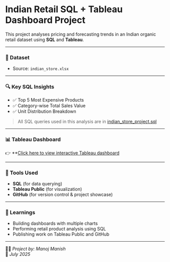 # Indian Retail SQL + Tableau Dashboard Project

This project analyses pricing and forecasting trends in an Indian organic retail dataset using **SQL** and **Tableau**.

---

### 📁 Dataset
- Source: `indian_store.xlsx`

---

### 🔍 Key SQL Insights
- ✅ Top 5 Most Expensive Products
- ✅ Category-wise Total Sales Value
- ✅ Unit Distribution Breakdown

> All SQL queries used in this analysis are in [indian_store_project.sql](./indian_store_project.sql)

---

### 📊 Tableau Dashboard

👉 **[Click here to view interactive Tableau dashboard](https://public.tableau.com/authoring/INDIANSTORETABLEAU/INDIANSTOREANALYSIS#1) 

---

### 🧰 Tools Used
- **SQL** (for data querying)
- **Tableau Public** (for visualization)
- **GitHub** (for version control & project showcase)

---

### 🧠 Learnings
- Building dashboards with multiple charts
- Performing retail product analysis using SQL
- Publishing work on Tableau Public and GitHub

---

👨‍💻 *Project by: Manoj Manish*  
📅 *July 2025*
